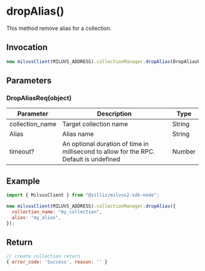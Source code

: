 # dropAlias()

This method remove alias for a collection.

## Invocation

```javascript
new milvusClient(MILUVS_ADDRESS).collectionManager.dropAlias(DropAliasReq);
```

## Parameters

### DropAliasReq(object)

| Parameter       | Description                                                                            | Type   |
| --------------- | -------------------------------------------------------------------------------------- | ------ |
| collection_name | Target collection name                                                                 | String |
| Alias           | Alias name                                                                             | String |
| timeout?        | An optional duration of time in millisecond to allow for the RPC. Default is undefined | Number |

## Example

```javascript
import { MilvusClient } from "@zilliz/milvus2-sdk-node";

new milvusClient(MILUVS_ADDRESS).collectionManager.dropAlias({
  collection_name: "my_collection",
  alias: "my_alias",
});
```

## Return

```javascript
// create collection return
{ error_code: 'Success', reason: '' }
```
